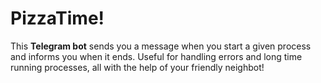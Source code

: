 # PizzaTime!


This **Telegram bot** sends you a message when you start a given process and informs you when it ends. Useful for handling errors and long time running processes, all with the help of your friendly neighbot!
